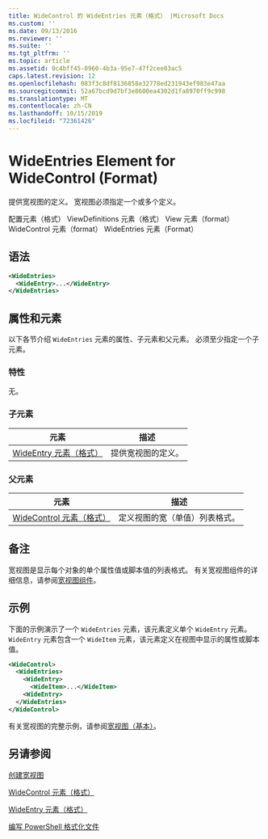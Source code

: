 ```yaml
---
title: WideControl 的 WideEntries 元素（格式） |Microsoft Docs
ms.custom: ''
ms.date: 09/13/2016
ms.reviewer: ''
ms.suite: ''
ms.tgt_pltfrm: ''
ms.topic: article
ms.assetid: 0c4bff45-0960-4b3a-95e7-47f2cee03ac5
caps.latest.revision: 12
ms.openlocfilehash: 083f3c8df8136858e32778ed231943ef983e47aa
ms.sourcegitcommit: 52a67bcd9d7bf3e8600ea4302d1fa8970ff9c998
ms.translationtype: MT
ms.contentlocale: zh-CN
ms.lasthandoff: 10/15/2019
ms.locfileid: "72361426"
---
```

# <a name="wideentries-element-for-widecontrol-format"></a>WideEntries Element for WideControl (Format)

提供宽视图的定义。 宽视图必须指定一个或多个定义。

配置元素（格式） ViewDefinitions 元素（格式） View 元素（format） WideControl 元素（format） WideEntries 元素（Format）

## <a name="syntax"></a>语法

```xml
<WideEntries>
  <WideEntry>...</WideEntry>
</WideEntries>

```

## <a name="attributes-and-elements"></a>属性和元素

以下各节介绍 `WideEntries` 元素的属性、子元素和父元素。 必须至少指定一个子元素。

### <a name="attributes"></a>特性

无。

### <a name="child-elements"></a>子元素

|元素|描述|
|-------------|-----------------|
|[WideEntry 元素（格式）](./wideentry-element-for-widecontrol-format.md)|提供宽视图的定义。|

### <a name="parent-elements"></a>父元素

|元素|描述|
|-------------|-----------------|
|[WideControl 元素（格式）](./widecontrol-element-format.md)|定义视图的宽（单值）列表格式。|

## <a name="remarks"></a>备注

宽视图是显示每个对象的单个属性值或脚本值的列表格式。 有关宽视图组件的详细信息，请参阅[宽视图组件](./creating-a-wide-view.md)。

## <a name="example"></a>示例

下面的示例演示了一个 `WideEntries` 元素，该元素定义单个 `WideEntry` 元素。 `WideEntry` 元素包含一个 `WideItem` 元素，该元素定义在视图中显示的属性或脚本值。

```xml
<WideControl>
  <WideEntries>
    <WideEntry>
      <WideItem>...</WideItem>
    <WideEntry>
  </WideEntries>
</WideControl>
```

有关宽视图的完整示例，请参阅[宽视图（基本）](./wide-view-basic.md)。

## <a name="see-also"></a>另请参阅

[创建宽视图](./creating-a-wide-view.md)

[WideControl 元素（格式）](./widecontrol-element-format.md)

[WideEntry 元素（格式）](./wideentry-element-for-widecontrol-format.md)

[编写 PowerShell 格式化文件](./writing-a-powershell-formatting-file.md)
